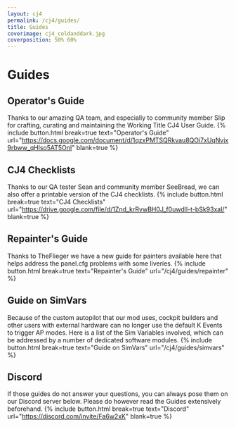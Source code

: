 ```yaml
---
layout: cj4
permalink: /cj4/guides/
title: Guides
coverimage: cj4_coldanddark.jpg
coverposition: 50% 60%
---
```


# Guides
## Operator's Guide
Thanks to our amazing QA team, and especially to community member Slip for crafting, curating and maintaining the Working Title CJ4 User Guide.
{% include button.html break=true text="Operator's Guide" url="https://docs.google.com/document/d/1qzxPMTSQRkvau8QOi7xUqNvjx9rbww_qHlso5AT5OnI" blank=true %}


## CJ4 Checklists
Thanks to our QA tester Sean and community member SeeBread, we can also offer a printable version of the CJ4 checklists.
{% include button.html break=true text="CJ4 Checklists" url="https://drive.google.com/file/d/1Znd_krRvwBH0J_f0uwdlI-t-bSk93xal/" blank=true %}


## Repainter's Guide
Thanks to TheFlieger we have a new guide for painters available here that helps address the panel.cfg problems with some liveries.
{% include button.html break=true text="Repainter's Guide" url="/cj4/guides/repainter" %}


## Guide on SimVars
Because of the custom autopilot that our mod uses, cockpit builders and other users with external hardware can no longer use the default K Events to trigger AP modes. Here is a list of the Sim Variables involved, which can be addressed by a number of dedicated software modules.
{% include button.html break=true text="Guide on SimVars" url="/cj4/guides/simvars" %}


## Discord
If those guides do not answer your questions, you can always pose them on our Discord server below.
Please do however read the Guides extensively beforehand.
{% include button.html break=true text="Discord" url="https://discord.com/invite/Fa6w2xK" blank=true %}